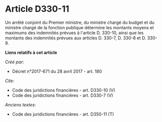 # Article D330-11

Un arrêté conjoint du Premier ministre, du ministre chargé du budget et du ministre chargé de la fonction publique détermine
les montants moyens et maximums des indemnités prévues à l'article D. 330-10, ainsi que les montants des indemnités prévues
aux articles D. 330-7, D. 330-8 et D. 330-9.

**Liens relatifs à cet article**

_Créé par_:

  - Décret n°2017-671 du 28 avril 2017 - art. 180

_Cite_:

  - Code des juridictions financières - art. D330-10 (V)
  - Code des juridictions financières - art. D330-7 (V)

_Anciens textes_:

  - Code des juridictions financières - art. D350-11 (T)
